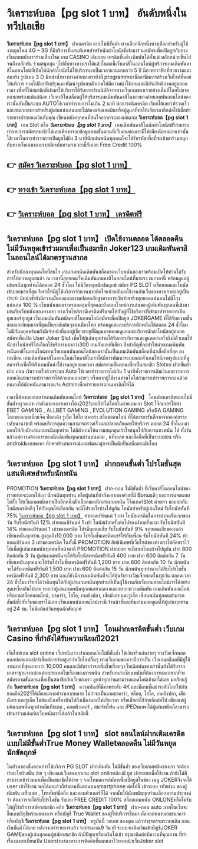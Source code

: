 # วิเคราะห์บอล【pg slot 1 บาท】  อันดับหนึ่งในทวีปเอเชีย

**วิเคราะห์บอล【pg slot 1 บาท】** ฝากเครดิต แบบไม่มีขั้นต่ำ  ทางเลือกอีกหนึ่งทางเลือกสำหรับผู้ใช้งานยุคใหม่ 4G – 5G ที่มีบริการที่แสนพิเศษสำหรับนักล่าโบนัสที่เข้ามาร่วมสมัครเพื่อเปิดยูสกับทางเว็บเกมพนันเราร่วมเสี่ยงโชค เกม CASINO  เติมถอน เครดิตขั้นต่ำ เดิมพันได้ตั้งแต่ หลักหน่วยขึ้นไปจนถึงหลักพัน ร่วมสนุกสุด ๆไปกับทางทางเราได้แล้วในตอนี้เว็บคาสิโนออนไลน์ผู้บริการเกมเดิมพันคาสิโนออนไลน์ที่เปิดให้นักล่าโบนัสได้ใช้บริการมาเป็นเวลานานมากกว่า 5 ปี มีภาพกราฟิกที่สวยงามและสมจริง รูปแบบ 3 D
มิหนำซ้ำทางทางค่ายของเรายังมี programmerมืออาชีพการสร้างเว็บไซต์ที่คอยให้บริการ  รวมไปถึงปรับปรุงและพัฒนารูปแบบตัวเกมให้มีความน่าใช้งานและมีประสิทธิภาพอยู่ตลอดเวลา เพื่อที่ให้สมาชิกที่เข้ามาใช้บริการได้รับการปรนนิบัติจากทางเว็บเกมของเราอย่างเต็มที่โดยไม่ขาดตกบกพร่องแม้แต่น้อย เว็บคาสิโนสล็อตผู้ให้บริการเกมเดิมพันคาสิโนของทางค่ายเกมพันออนไลน์ของเรานั้นยังเป็นระบบ AUTOใช้เวลาทำรายการไม่เกิน 2 นาที ต่อการเติมเครดิต เรียกได้เลยว่าIรวดเร็วและสะดวกสบายสำหรับผู้เล่นแน่นอนและไม่ต้องแจ้งแอดมินหรือผู้ดูแลที่ทำให้เสียเวลาอีกต่อไปเมื่อทำรายการฝากยอดเงินกับคุณ
เซียนพนันทุกคนที่สนใจอยากจะลองเล่นเกม **วิเคราะห์บอล【pg slot 1 บาท】** เกม Slot  หรือ ***วิเคราะห์บอล【pg slot 1 บาท】*** เกมเดิมพันคาสิโนนักล่าโบนัสฟรีสามารถทำรายการสมัครสมาชิกได้เลยเพียงกรอกข้อมูลตามขั้นตอนที่เว็บเกมของเรามีให้เพียงนิดหน่อยเท่านั้น ใช้เวลาในการทำรายการเปิดยูสไม่ถึง 3 นาทีนักเล่นพนันทุกคนก็จะได้รับรหัสเพื่อที่จะเข้ามาร่วมสนุกกับทางเว็บเกมของเราสมัครกับทางเราเวลานี้รับเลย Free Credit 100%

## 👉 [สมัคร วิเคราะห์บอล【pg slot 1 บาท】](https://archa888.com/)
## 👉 [ทางเข้า วิเคราะห์บอล【pg slot 1 บาท】](https://archa888.com/)
## 👉 [วิเคราะห์บอล【pg slot 1 บาท】 เครดิตฟรี](https://archa888.com/)

## วิเคราะห์บอล【pg slot 1 บาท】 เปิดใช้งานตลอด ได้ตลอดคืน ไม่มีวันหยุดเข้าร่วมมาเพื่อเป็นสมาชิก Joker123 เกมเดิมพันคาสิโนออนไลน์ได้มาตรฐานสากล

สำหรับนักลงทุนคนใดที่สนใจ เล่นเกมพนันเดิมพันสล็อตของเว็บพนันของเราพร้อมเปิดให้ท่านได้รับการให้ความดูแลแล้ว ณ เวลานี้สุดยอดเว็บเดิมพันเกมคาสิโนออนไลน์ที่มาแรง ณ เวลานี้ พร้อมดูแลผู้เล่นพนันทุกท่านได้ตลอด 24 ชั่วโมง ไม่มีวันหยุดนักขัตฤกษ์ สมัคร  PG SLOT แจ็กพอตและโบนัสเข้าบ่อยมากที่สุด จึงทำให้มีผู้ใช้บริการจำนวนมากติดใจแล้วกลับมาใช้งานกับเว็บของทางเราต่ออยู่เป็นประจำ มิหนำซ้ำยังมีความมั่นคงและความปลอดภัยสูงทางการเงินจ่ายจริงทุกยอดแน่นอนไม่มีโกงแน่นอน 100 % เว็บพนันของเราครอบคลุมที่สุดและยังตอบโจทย์การเล่นของผู้เดิมพันทุกคนที่เข้ามาเล่นกับเว็บพนันของทางเรา
ทางเว็บไซต์เรามีเครดิตฟรีแจกให้กับผู้ที่ใช้บริการที่เข้ามาทำรายการเปิดยูสเซอร์ทุกยูส เว็บเกมเดิมพันพนันคาสิโนออนไลน์สมัครเพื่อเปิดยูส JOKERGAME ที่ได้รับความชื่นชอบและนิยมมากที่สุดเป็นระดับต้นๆของเมืองไทย พร้อมดูแลและบริการนักพนันได้ตลอด 24 ชั่วโมง ไม่มีวันหยุดพร้อมยังมีเจ้าหน้าที่และผู้เชี่ยวชาญที่มีคุณภาพคอยดูแลและบริการนักล่าโบนัสอยู่ตลอด สมัครเพื่อเปิด User Joker Slot เพื่อให้ผู้เล่นทุกท่านได้รับการบริการและดูแลอย่างทั่วถึงมีตัวเกมให้นักล่าโบนัสฟรีได้เลือกใช้บริการมากกว่า300 เกมกันเลยทีเดียว
สิ่งสำคัญที่จะทำให้ค่ายเกมเดิมพันพนันคาสิโนออนไลน์ของเว็บเกมพนันออนไลน์ของเรานั้นเป็นเกมเดิมพันสล็อตที่น่าเชื่อถือที่สุด ลงทะเบียน  เกมเดิมพันคาสิโนออนไลน์เว็บคาสิโนเราได้มีการพัฒนาระบบและตัวเกมให้มีภาพรูปแบบที่ดูสมจจริงเพื่อให้ตัวเกมนั้นน่าใช้งานอยู่ตลอดเวลา สมัครตามขั้นตอนเพื่อเป็นสมาชิก Slotxo ฝากขั้นต่ำ ฝาก ถอน เงินรวดเร็วด้วยระบบ Auto ใช้เวลาทำรายการไม่เกิน 1 นาทีทั้งรายการเติมเงินและรายการถอนเงินสามารถทำรายการได้ด้วยตนเองง่ายๆ หรือหากผู้ใช้งานท่านใดไม่สามารถทำรายการถอนด้วยตนเองได้นักพนันสามารถแจ้ง Adminเพื่อทำรายการถอนเครดิตให้ได้

เวลานี้ต้องบอกเลยว่าเกมเดิมพันออนไลน์ **วิเคราะห์บอล【pg slot 1 บาท】** โอนฝากเครดิตแบบไม่มีขั้นต่ำทรูวอเลท กำลังมาแรงแซงทางโค้ง2021เลยก็ว่าได้โดยในค่ายเกมเรา Slot โจ๊กเกอร์ได้นำ EBET GAMING , ALLBET GAMING , EVOLUTION GAMING หรือSA GAMING โลกของเกมแบ็กแจ๊ค ป๊อกเด้ง รูเล็ต ไฮโล บาคาร่า สล็อตออนไลน์ ที่ได้การการันตีจากจากองค์กรระบดับนานาชาติ พร้อมบริการสุดความสามารถรวดเร็วและปลอดภัยคอยให้บริการ ตลอด 24 ชั่วโมง มามอบให้กับนักเล่นเกมพนันทุกท่าน ได้มีตัวเกมให้ความสนุกสุดเร้าใจสนุกไปกับการแทงพนัน ได้ ทั้งวัน แล้วแต่ความต้องการของนักเดิมพันทุกคนผ่านบนคอม , แท็บเลต และมือถือที่เป็นระบบios หรือ androidแบบพกพา ศึกษาประสบการณ์และพัฒนาสู่การเป็นนักปั่นสล็อตระดับโลก

## วิเคราะห์บอล【pg slot 1 บาท】 ฝากถอนขั้นต่ำ โปรโมชั่นสุดแสนพิเศษสำหรับนักพนัน

 PROMOTION  **วิเคราะห์บอล【pg slot 1 บาท】** ฝาก-ถอน ไม่มีขั้นต่ำ ที่เว็บคาสิโนออนไลน์ของเราอยากจะมอบให้แก่  นักพนันทุกท่าน หรือผู้เล่นที่กำลังอยากหาค่ายที่มี Bonusดีๆ และการแจกแบบไม่กั๊ก ให้เว็บเกมพนันเราเป็นอีกหนึ่งตัวเลือกของนักเล่นเกมพนัน โจ๊กเกอร์Slot ค่ายเรา ขอบอกกับโบนัสเครดิตดีๆ ให้กับคุณได้เลือกกัน จะมีโปรอะไรบ้างไปดูกัน
โบนัสสำหรับผู้เล่นใหม่ รับโบนัสทันที 75% [วิเคราะห์บอล【pg slot 1 บาท】](https://archa888.com/) ทำยอดเทิร์นแค่ 1 เท่า
โบนัสเครดิตในการฝากครั้งแรกของวัน รับโบนัสทันที 12% ทำยอดเทิร์นแค่ 1 เท่า
โบนัสฝากครั้งต่อไปของฝากครั้งแรก รับโบนัสทันที 14% ทำยอดเทิร์นแค่ 1 เท่าของเครดิต
โปรคืนยอดเสีย รับโบนัสทันที 9% จากยอดเสียของเหล่าเซียนพนันทุกท่าน สูงสุดถึง10,000 บาท
โปรโมชั่นเครดิตแชร์ให้กับเพื่อน รับโบนัสทันที 24% ทำยอดเทิร์นแค่ 3 เท่าของเครดิต
ในทั้งนี้ PROMOTION สิทธิพิเศษที่เว็บไซต์ของทางเราได้คัดสรรไว้ให้เพื่อผู้เล่นเกมพนันทุกคนที่หน้าตาดี  PROMOTION ฝากบ่อย จะมีแบบไหนบ้างไปดูกัน
ฝาก 800 ติดต่อกัน 3 วัน ผู้เล่นเกมพนันจะได้รับโบนัสเครดิตฟรีทันที 400 บาท
ฝาก 600 ติดต่อกัน 7 วัน เซียนพนันทุกคนจะได้รับโปรโมชั่นเครดิตฟรีทันที 1,200 บาท
ฝาก 600 ติดต่อกัน 10 วัน นักพนันจะได้รับเครดิตฟรีทันที 1,500 บาท
ฝาก 600 ติดต่อกัน 15 วัน นักพนันทุกท่านจะได้รับโปรโมชั่นเครดิตฟรีทันที 2,300 บาท
และก็ยังมีการลงเดิมพันที่จะได้ลุ้นรับรางวัลแจ็กพอตในทุกวัน ตลอดเวลา 24 ชั่วโมง เรียกได้ว่าคืนทุนให้กับผู้เล่นเกมพนันทุกท่านที่เป็นผู้ใช้งานกับเว็บเกมออนไลน์เราได้อย่างสุดเหวี่ยงกันไปเลย หากว่าผู้เล่นเกมพนันทุกคนอยากลองและอยากจะวางเดิมพัน เกมเดิมพันออนไลน์ หรือเกมสล็อตออนไลน์, บาคาร่า, ไฮโล, เกมยิงปลา, เสือมังกร และรูเล็ต เซียนพนันทุกคนสามารถสัมผัสไปที่เว็บของเราได้เลย เว็บเกมพนันออนไลน์เรามีเจ้าหน้าที่และทีมงานคอยดูแลให้ผู้เล่นทุกท่านอยู่ 24 ชม. ไม่มีแม้แต่วันหยุดนักขัตฤกษ์

## วิเคราะห์บอล【pg slot 1 บาท】 โอนฝากเครดิตขั้นต่ำ  เว็บเกม Casino ที่กำลังได้รับความนิยมปี2021

เว็บไซต์เกม slot online เว็บพนันเรา ฝากถอนเงินไม่มีขั้นต่ำ ได้เงินจริงเล่นง่ายๆ รางวัลแจ็กพอตแตกบ่อยและเปอร์เซ็นต์การจ่ายสูงกว่าเว็บไซต์อื่นๆ ทางเว็บเกมของเราถือว่าเป็น เว็บเกมสล็อตที่มีผู้ใช้งานมากที่สุดมากกว่า 10,000 คนและมีอัตราว่าจะเพิ่มขึ้นเรื่อยๆ เว็บเดิมพันของเรานั้นยังได้รับจากมาตราฐานจากบ่อนต่างประเทศในเรื่องของการพนัน สำหรับเหล่าเซียนพนันที่ต้องการและอยากที่จะสมัครตามขั้นตอนเพื่อเป็นสมาชิกกับเว็บของเรา ลูกค้าทุกท่านสามารถแอดไลน์เข้ามาได้เลย
	มาเรียนรู้กับ **วิเคราะห์บอล【pg slot 1 บาท】** ความมันส์ที่มีภาพระดับ 4K และมีเกมชั้นนำระดับโลกให้กับยอดฮิต2021ได้เลือกแทงอย่างหลากหลาย  ไม่ว่าจะเป็นเกมบาคาร่า, สล็อต, ไฮโล, เกมยิงปลา, เสือมังกร และรูเล็ต ไม่ต้องนั่งเครื่องบินไปถึงเมืองนอกให้เสียเวลา หรือเสียค่าใช้จ่ายอีกต่อไป เพียงแค่ผู้เล่นเกมพนันทุกท่านมีแท็บเลต , คอมพิวเตอร์ , สมาร์ทโฟน และ iPEDพกพาได้ผู้เล่นพนันก็สามารถเข้ามาร่วมเล่นกับเว็บพนันเราได้แล้วในสมัยนี้

## วิเคราะห์บอล【pg slot 1 บาท】 slot ออนไลน์ฝากเติมเครดิต แบบไม่มีขั้นต่ำTrue Money Walletตลอดคืน ไม่มีวันหยุดนักขัตฤกษ์

ในส่วนของขั้นตอนการใช้บริการ PG SLOT ฝากเดิมพัน ไม่มีขั้นต่ำ ของเว็บเกมพนันของเรา จะต้องทำอะไรบ้างนั้น ง่าย ๆ เพียงแค่เว็บของเราเกม slot onlineต้องมี ยูส เข้าระบบเพื่อใช้งาน ถ้ายังไม่มีสามารถเข้าร่วมมาเพื่อเป็นสมาชิกได้ง่าย ๆ จากโหมดการสมัครเพื่อเปิดยูสในช่อง เมนู JOKERจึงจะได้ user เข้าใช้งาน พอได้มาแล้วก็ทำตามขั้นตอนบนsmartphone ต่อไปนี้
เข้าระบบ รหัสผ่าน  ของผู้เดิมพัน แท็บเลต , โทรศัพท์มือถือ และคอมพิวเตอร์ก็ได้
จากนั้นให้นักพนันทุกท่านเลือกความประสงค์ว่า ต้องการจะได้รับโปรโมชั่น รับเลย FREE CREDIT 100% สล็อตเกมพนัน ONLONEหรือไม่รับ
ให้ผู้ใช้บริการสมัครสมาชิก คลิก **วิเคราะห์บอล【pg slot 1 บาท】** ฝาก-ถอน auto ภาพในเว็บจะขึ้นเลขบัญชีพร้อมธนาคาร หรือบัญชี True Wallet ของผู้ให้บริการขึ้นมา
คัดลอกหมายเลขธนาคาร หรือบัญชี **วิเคราะห์บอล【pg slot 1 บาท】** ทรูมันนี่ วอเลท ของคุณ แล้วทำธุรกรรมระบบเติม ถอนเงินขั้นต่ำได้เลย
หลังจากทำรายการแล้ว รอประมาณ9 วินาที ระบบจะเติมเงินเข้าบัญชีJOKER GAMEของผู้เล่นทุกคนผู้สมัครสมาชิก
ถ้ามีปัญหาเรื่องเงินไม่เข้า กรุณาติดต่อทีมงานที่คุณภาพ ที่ทำเรื่องลงทะเบียนเปิด Userผ่านช่องทางการติดต่อที่แนบเอาไว้ทางหน้าเว็บJoker slot


